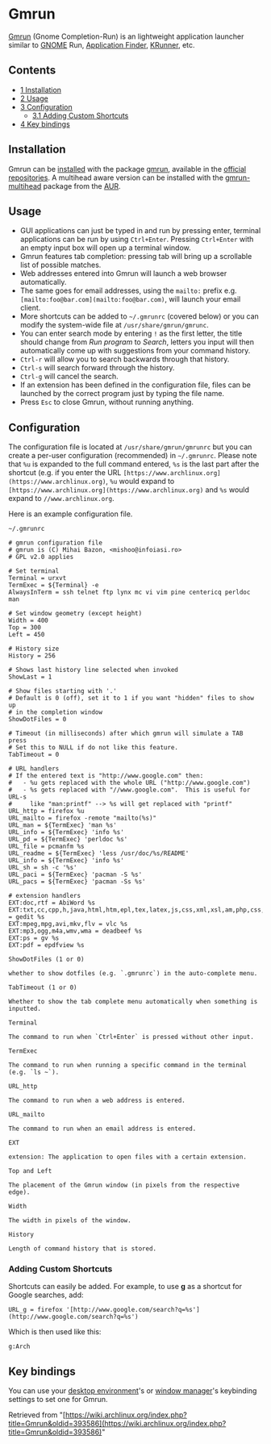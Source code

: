 # Gmrun

[Gmrun](http://sourceforge.net/projects/gmrun) (Gnome Completion-Run) is an lightweight application launcher similar to [GNOME](/index.php/GNOME "GNOME") Run, [Application Finder](http://docs.xfce.org/xfce/xfce4-appfinder/start), [KRunner](http://userbase.kde.org/Plasma/Krunner), etc.

## Contents

*   [1 Installation](#Installation)
*   [2 Usage](#Usage)
*   [3 Configuration](#Configuration)
    *   [3.1 Adding Custom Shortcuts](#Adding_Custom_Shortcuts)
*   [4 Key bindings](#Key_bindings)

## Installation

Gmrun can be [installed](/index.php/Pacman "Pacman") with the package [gmrun](https://www.archlinux.org/packages/?name=gmrun), available in the [official repositories](/index.php/Official_repositories "Official repositories"). A multihead aware version can be installed with the [gmrun-multihead](https://aur.archlinux.org/packages/gmrun-multihead/) package from the [AUR](/index.php/AUR "AUR").

## Usage

*   GUI applications can just be typed in and run by pressing enter, terminal applications can be run by using `Ctrl+Enter`. Pressing `Ctrl+Enter` with an empty input box will open up a terminal window.
*   Gmrun features tab completion: pressing tab will bring up a scrollable list of possible matches.
*   Web addresses entered into Gmrun will launch a web browser automatically.
*   The same goes for email addresses, using the `mailto:` prefix e.g. `[mailto:foo@bar.com](mailto:foo@bar.com)`, will launch your email client.
*   More shortcuts can be added to `~/.gmrunrc` (covered below) or you can modify the system-wide file at `/usr/share/gmrun/gmrunc`.
*   You can enter search mode by entering `!` as the first letter, the title should change from _Run program_ to _Search_, letters you input will then automatically come up with suggestions from your command history.
*   `Ctrl-r` will allow you to search backwards through that history.
*   `Ctrl-s` will search forward through the history.
*   `Ctrl-g` will cancel the search.
*   If an extension has been defined in the configuration file, files can be launched by the correct program just by typing the file name.
*   Press `Esc` to close Gmrun, without running anything.

## Configuration

The configuration file is located at `/usr/share/gmrun/gmrunrc` but you can create a per-user configuration (recommended) in `~/.gmrunrc`. Please note that `%u` is expanded to the full command entered, `%s` is the last part after the shortcut (e.g. if you enter the URL `[https://www.archlinux.org](https://www.archlinux.org)`, `%u` would expand to `[https://www.archlinux.org](https://www.archlinux.org)` and `%s` would expand to `//www.archlinux.org`.

Here is an example configuration file.

 `~/.gmrunrc` 

```
# gmrun configuration file
# gmrun is (C) Mihai Bazon, <mishoo@infoiasi.ro>
# GPL v2.0 applies

# Set terminal
Terminal = urxvt
TermExec = ${Terminal} -e
AlwaysInTerm = ssh telnet ftp lynx mc vi vim pine centericq perldoc man

# Set window geometry (except height)
Width = 400
Top = 300
Left = 450

# History size
History = 256

# Shows last history line selected when invoked
ShowLast = 1

# Show files starting with '.'
# Default is 0 (off), set it to 1 if you want "hidden" files to show up
# in the completion window
ShowDotFiles = 0

# Timeout (in milliseconds) after which gmrun will simulate a TAB press
# Set this to NULL if do not like this feature.
TabTimeout = 0

# URL handlers
# If the entered text is "http://www.google.com" then:
#   - %u gets replaced with the whole URL ("http://www.google.com")
#   - %s gets replaced with "//www.google.com".  This is useful for URL-s
#     like "man:printf" --> %s will get replaced with "printf"
URL_http = firefox %u
URL_mailto = firefox -remote "mailto(%s)"
URL_man = ${TermExec} 'man %s'
URL_info = ${TermExec} 'info %s'
URL_pd = ${TermExec} 'perldoc %s'
URL_file = pcmanfm %s
URL_readme = ${TermExec} 'less /usr/doc/%s/README'
URL_info = ${TermExec} 'info %s'
URL_sh = sh -c '%s'
URL_paci = ${TermExec} 'pacman -S %s'
URL_pacs = ${TermExec} 'pacman -Ss %s'

# extension handlers
EXT:doc,rtf = AbiWord %s
EXT:txt,cc,cpp,h,java,html,htm,epl,tex,latex,js,css,xml,xsl,am,php,css,js,py,rb = gedit %s
EXT:mpeg,mpg,avi,mkv,flv = vlc %s
EXT:mp3,ogg,m4a,wmv,wma = deadbeef %s
EXT:ps = gv %s
EXT:pdf = epdfview %s

```

	ShowDotFiles (1 or 0)

	whether to show dotfiles (e.g. `.gmrunrc`) in the auto-complete menu.

	TabTimeout (1 or 0)

	Whether to show the tab complete menu automatically when something is inputted.

	Terminal

	The command to run when `Ctrl+Enter` is pressed without other input.

	TermExec

	The command to run when running a specific command in the terminal (e.g. `ls ~`).

	URL_http

	The command to run when a web address is entered.

	URL_mailto

	The command to run when an email address is entered.

	EXT

	extension: The application to open files with a certain extension.

	Top and Left

	The placement of the Gmrun window (in pixels from the respective edge).

	Width

	The width in pixels of the window.

	History

	Length of command history that is stored.

### Adding Custom Shortcuts

Shortcuts can easily be added. For example, to use **g** as a shortcut for Google searches, add:

```
URL_g = firefox '[http://www.google.com/search?q=%s'](http://www.google.com/search?q=%s')

```

Which is then used like this:

```
g:Arch

```

## Key bindings

You can use your [desktop environment](/index.php/Desktop_environment "Desktop environment")'s or [window manager](/index.php/Window_manager "Window manager")'s keybinding settings to set one for Gmrun.

Retrieved from "[https://wiki.archlinux.org/index.php?title=Gmrun&oldid=393586](https://wiki.archlinux.org/index.php?title=Gmrun&oldid=393586)"